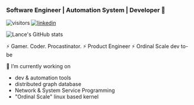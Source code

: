 ### Software Engineer | Automation System | Developer 👋

![visitors](https://visitor-badge.laobi.icu/badge?page_id=lancemk)
[![linkedin](https://img.shields.io/badge/lancemk-blue?style=flat&logo=Linkedin&logoColor=white&link=https://www.linkedin.com/in/lancemk)](https://www.linkedin.com/in/lancemk)

![Lance's GitHub stats](https://github-readme-stats.vercel.app/api?username=lancemk&show_icons=true&theme=dark)

⚡ Gamer. Coder. Procastinator. 
⚡ Product Engineer
⚡ Ordinal Scale dev to-be 

🔭 I’m currently working on 
  - dev & automation tools
  - distributed graph database
  - Network & System Service Programming
  - "Ordinal Scale" linux based kernel

